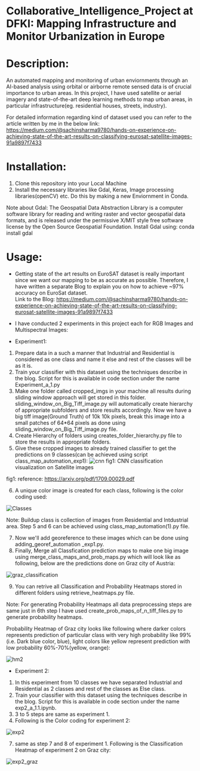 # Collaborative_Intelligence_Project at DFKI: Mapping Infrastructure and Monitor Urbanization in Europe

# Description:
An automated mapping and monitoring of urban enviornments through an AI-based analysis using orbital or airborne remote sensed data is of crucial importance to urban areas. In this project, I have used satellite or aerial imagery and state-of-the-art deep learning methods to map urban areas, in particular infrastructure(eg. residential houses, streets, industry).

For detailed information regarding kind of dataset used you can refer to the article written by me in the below link: 
https://medium.com/@sachinsharma9780/hands-on-experience-on-achieving-state-of-the-art-results-on-classifying-eurosat-satellite-images-91a9897f7433

# Installation:
1) Clone this repository into your Local Machine
2) Install the necessary libraries like Gdal, Keras, Image processing libraries(openCV) etc. Do this by making a new Enviornment in Conda.

Note about Gdal: The Geospatial Data Abstraction Library is a computer software library for reading and writing raster and vector geospatial data formats, and is released under the permissive X/MIT style free software license by the Open Source Geospatial Foundation.
Install Gdal using: conda install gdal

# Usage:
* Getting state of the art results on EuroSAT dataset is really important since we want our mapping to be as accurate as possible. Therefore,  I have written a separate Blog to explain you on how to achieve ~97% accuracy on EuroSat dataset.  
Link to the Blog: https://medium.com/@sachinsharma9780/hands-on-experience-on-achieving-state-of-the-art-results-on-classifying-eurosat-satellite-images-91a9897f7433

* I have conducted 2 experiments in this project each for RGB Images and Multispectral Images:
 * Experiment1: 
 1. Prepare data in a such a manner that Industrial and Residential is considered as one class and name it else and rest of the classes will be as it is.
2. Train your classifier with this dataset using the techniques describe in the blog. Script for this is available in code section under the name Experiment_a_1.py 
3. Make one folder called cropped_imgs in your machine all results during sliding window approach will get stored in this folder. sliding_window_on_Big_Tiff_image.py will automatically create hierarchy of appropriate subfolders and store results accordingly. Now we have a big tiff image(Ground Truth) of 10k 10k pixels, break this image into a small patches of 64*64 pixels as done using sliding_window_on_Big_Tiff_image.py file. 
4. Create Hierarchy of folders using creates_folder_hierarchy.py file to store the results in appropriate folders.
5. Give these cropped images to already trained classifier to get the predictions on 9 classes(can be achieved using script class_map_automation_exp1):
![cnn](https://user-images.githubusercontent.com/40523048/53294039-921b2d00-37df-11e9-9fde-04bfc92acc8b.JPG)
                                  fig1: CNN classification visualization on Satellite images

fig1: reference: https://arxiv.org/pdf/1709.00029.pdf

6. A unique color image is created for each class, following is the color coding used:  

![Classes](https://user-images.githubusercontent.com/40523048/54064993-9c471d80-421a-11e9-9251-d80dc10dcebb.JPG)

Note: Buildup class is collection of images from Residential and Intdustrial area. Step 5 and 6 can be achieved using class_map_automation(1).py file.

7. Now we'll add georeference to these images which can be done using adding_georef_automation _exp1.py.
8. Finally, Merge all Classfication prediction maps to make one big image using merge_class_maps_and_prob_maps.py which will look like as following, below are the predictions done on Graz city of Austria: 

![graz_classification](https://user-images.githubusercontent.com/40523048/64496798-124f3e80-d2a9-11e9-994a-215e5a801210.jpg)


9. You can retrive all Classification and Probability Heatmaps stored in different folders using retrieve_heatmaps.py file.

Note: For generating Probability Heatmaps all data preprocessing steps are same just in 6th step I have used create_prob_maps_of_n_tiff_files.py to generate probability heatmaps.

Probability Heatmap of Graz city looks like following where darker colors represents prediction of particular class with very high probability like 99%(i.e. Dark blue color, blue), light colors like yellow represent prediction with low probability 60%-70%(yellow, orange):

![hm2](https://user-images.githubusercontent.com/40523048/64496878-b933da80-d2a9-11e9-9cd5-60dbbe5b7ea5.jpg)


* Experiment 2:
1. In this experiment from 10 classes we have separated Industrial and Residential as 2 classes and rest of the classes as Else class.
2. Train your classifier with this dataset using the techniques describe in the blog. Script for this is available in code section under the name exp2_a_1.1.ipynb.
3. 3 to 5 steps are same as experiment 1.
6. Following is the Color coding for experiment 2:

![exp2](https://user-images.githubusercontent.com/40523048/55692055-9329a780-59a4-11e9-807e-c7b7652e6a60.JPG)

7. same as step 7 and 8 of experiment 1. Following is the Classification Heatmap of experiment 2 on Graz city:

![exp2_graz](https://user-images.githubusercontent.com/40523048/55692167-a6894280-59a5-11e9-9903-5ae44da3b31d.JPG)


